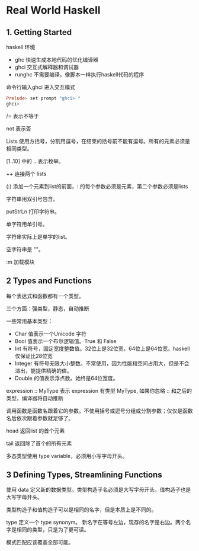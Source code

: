 # Real World Haskell 

## 1. Getting Started

haskell 环境

* ghc 快速生成本地代码的优化编译器
* ghci 交互式解释器和调试器
* runghc 不需要编译，像脚本一样执行haskell代码的程序

命令行输入ghci 进入交互模式

```haskell
Prelude> set prompt "ghci> "
ghci>
```

/= 表示不等于

not 表示否

Lists 使用方括号，分割用逗号，在结束的括号前不能有逗号。所有的元素必须是相同类型。

[1..10] 中的 .. 表示枚举。

++ 连接两个 lists 

(:) 添加一个元素到list的前面，: 的每个参数必须是元素，第二个参数必须是lists

字符串用双引号包含。

putStrLn 打印字符串。

单字符用单引号。

字符串实际上是单字的list。

空字符串是 ""。

:m 加载模块


## 2 Types and Functions

每个表达式和函数都有一个类型。

三个方面：强类型，静态，自动推断

一些常用基本类型：
* Char 值表示一个Unicode 字符
* Bool 值表示一个布尔逻辑值。True 和 False
* Int 有符号，固定宽度整数值。32位上是32位宽，64位上是64位宽。haskell仅保证比28位宽
* Integer 有符号无限大小整数。不常使用，因为性能和空间占用大，但是不会溢出，能提供精确的值。
* Double 的值表示浮点数。始终是64位宽度。

expression :: MyType 表示 expression 有类型 MyType, 如果你忽略 :: 和之后的类型，编译器将自动推断

调用函数是函数名跟着它的参数。不使用括号或逗号分组或分割参数；仅仅是函数名后依次跟着参数就足够了。

head 返回list 的首个元素

tail 返回除了首个的所有元素

多态类型使用 type variable，必须用小写字母开头。

## 3 Defining Types, Streamlining Functions

使用 data 定义新的数据类型。类型构造子名必须是大写字母开头。值构造子也是大写字母开头。

类型构造子和值构造子可以是相同的名字，但是本质上是不同的。

type 定义一个 type synonym。 新名字在等号左边，现存的名字是右边。两个名字是相同的类型，只是为了更可读。

模式匹配应该覆盖全部可能。


